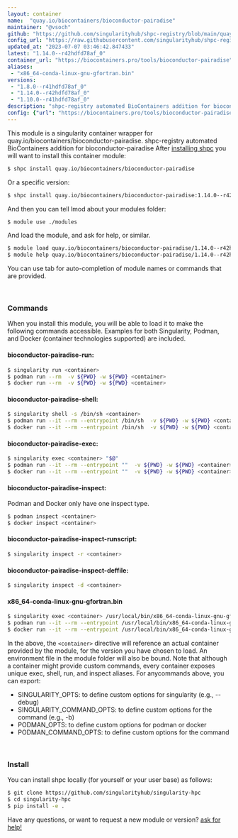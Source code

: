 ```yaml
---
layout: container
name:  "quay.io/biocontainers/bioconductor-pairadise"
maintainer: "@vsoch"
github: "https://github.com/singularityhub/shpc-registry/blob/main/quay.io/biocontainers/bioconductor-pairadise/container.yaml"
config_url: "https://raw.githubusercontent.com/singularityhub/shpc-registry/main/quay.io/biocontainers/bioconductor-pairadise/container.yaml"
updated_at: "2023-07-07 03:46:42.847433"
latest: "1.14.0--r42hdfd78af_0"
container_url: "https://biocontainers.pro/tools/bioconductor-pairadise"
aliases:
 - "x86_64-conda-linux-gnu-gfortran.bin"
versions:
 - "1.8.0--r41hdfd78af_0"
 - "1.14.0--r42hdfd78af_0"
 - "1.10.0--r41hdfd78af_0"
description: "shpc-registry automated BioContainers addition for bioconductor-pairadise"
config: {"url": "https://biocontainers.pro/tools/bioconductor-pairadise", "maintainer": "@vsoch", "description": "shpc-registry automated BioContainers addition for bioconductor-pairadise", "latest": {"1.14.0--r42hdfd78af_0": "sha256:342a434762064df1882526c214377c4e6ca02d4a3d4713392cb506276857f835"}, "tags": {"1.8.0--r41hdfd78af_0": "sha256:661802560e9fcbc01d251bd5e59aa4e7a2c2ab2044aebf1177ee5c92996c8b91", "1.14.0--r42hdfd78af_0": "sha256:342a434762064df1882526c214377c4e6ca02d4a3d4713392cb506276857f835", "1.10.0--r41hdfd78af_0": "sha256:26dcb2d7af4f9bb778f9dab78a50414733a03b176c3c546b0d9baee7ff5661dc"}, "docker": "quay.io/biocontainers/bioconductor-pairadise", "aliases": {"x86_64-conda-linux-gnu-gfortran.bin": "/usr/local/bin/x86_64-conda-linux-gnu-gfortran.bin"}}
---
```


This module is a singularity container wrapper for quay.io/biocontainers/bioconductor-pairadise.
shpc-registry automated BioContainers addition for bioconductor-pairadise
After [installing shpc](#install) you will want to install this container module:


```bash
$ shpc install quay.io/biocontainers/bioconductor-pairadise
```

Or a specific version:

```bash
$ shpc install quay.io/biocontainers/bioconductor-pairadise:1.14.0--r42hdfd78af_0
```

And then you can tell lmod about your modules folder:

```bash
$ module use ./modules
```

And load the module, and ask for help, or similar.

```bash
$ module load quay.io/biocontainers/bioconductor-pairadise/1.14.0--r42hdfd78af_0
$ module help quay.io/biocontainers/bioconductor-pairadise/1.14.0--r42hdfd78af_0
```

You can use tab for auto-completion of module names or commands that are provided.

<br>

### Commands

When you install this module, you will be able to load it to make the following commands accessible.
Examples for both Singularity, Podman, and Docker (container technologies supported) are included.

#### bioconductor-pairadise-run:

```bash
$ singularity run <container>
$ podman run --rm  -v ${PWD} -w ${PWD} <container>
$ docker run --rm  -v ${PWD} -w ${PWD} <container>
```

#### bioconductor-pairadise-shell:

```bash
$ singularity shell -s /bin/sh <container>
$ podman run --it --rm --entrypoint /bin/sh  -v ${PWD} -w ${PWD} <container>
$ docker run --it --rm --entrypoint /bin/sh  -v ${PWD} -w ${PWD} <container>
```

#### bioconductor-pairadise-exec:

```bash
$ singularity exec <container> "$@"
$ podman run --it --rm --entrypoint ""  -v ${PWD} -w ${PWD} <container> "$@"
$ docker run --it --rm --entrypoint ""  -v ${PWD} -w ${PWD} <container> "$@"
```

#### bioconductor-pairadise-inspect:

Podman and Docker only have one inspect type.

```bash
$ podman inspect <container>
$ docker inspect <container>
```

#### bioconductor-pairadise-inspect-runscript:

```bash
$ singularity inspect -r <container>
```

#### bioconductor-pairadise-inspect-deffile:

```bash
$ singularity inspect -d <container>
```


#### x86_64-conda-linux-gnu-gfortran.bin

```bash
$ singularity exec <container> /usr/local/bin/x86_64-conda-linux-gnu-gfortran.bin
$ podman run --it --rm --entrypoint /usr/local/bin/x86_64-conda-linux-gnu-gfortran.bin   -v ${PWD} -w ${PWD} <container> -c " $@"
$ docker run --it --rm --entrypoint /usr/local/bin/x86_64-conda-linux-gnu-gfortran.bin   -v ${PWD} -w ${PWD} <container> -c " $@"
```



In the above, the `<container>` directive will reference an actual container provided
by the module, for the version you have chosen to load. An environment file in the
module folder will also be bound. Note that although a container
might provide custom commands, every container exposes unique exec, shell, run, and
inspect aliases. For anycommands above, you can export:

 - SINGULARITY_OPTS: to define custom options for singularity (e.g., --debug)
 - SINGULARITY_COMMAND_OPTS: to define custom options for the command (e.g., -b)
 - PODMAN_OPTS: to define custom options for podman or docker
 - PODMAN_COMMAND_OPTS: to define custom options for the command

<br>

### Install

You can install shpc locally (for yourself or your user base) as follows:

```bash
$ git clone https://github.com/singularityhub/singularity-hpc
$ cd singularity-hpc
$ pip install -e .
```

Have any questions, or want to request a new module or version? [ask for help!](https://github.com/singularityhub/singularity-hpc/issues)